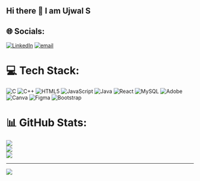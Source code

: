 ## Hi there 👋 I am Ujwal S 

<!--
**ujwal-devpX/ujwal-devPx** is a ✨ _special_ ✨ repository because its `README.md` (this file) appears on your GitHub profile.

Here are some ideas to get you started:

- 🔭 I’m currently working on Full Stack
- 🌱 I’m currently learning React.JS
- 📫 How to reach me: sujwals2005@gmail.com
- ⚡ Fun fact: ...
-->

## 🌐 Socials:
[![LinkedIn](https://img.shields.io/badge/LinkedIn-%230077B5.svg?logo=linkedin&logoColor=white)](https://linkedin.com/in/www.linkedin.com/in/ujwal-s-6718762b0) [![email](https://img.shields.io/badge/Email-D14836?logo=gmail&logoColor=white)](mailto:sujwals2005@gmail.com) 

# 💻 Tech Stack:
![C](https://img.shields.io/badge/c-%2300599C.svg?style=plastic&logo=c&logoColor=white) ![C++](https://img.shields.io/badge/c++-%2300599C.svg?style=plastic&logo=c%2B%2B&logoColor=white) ![HTML5](https://img.shields.io/badge/html5-%23E34F26.svg?style=plastic&logo=html5&logoColor=white) ![JavaScript](https://img.shields.io/badge/javascript-%23323330.svg?style=plastic&logo=javascript&logoColor=%23F7DF1E) ![Java](https://img.shields.io/badge/java-%23ED8B00.svg?style=plastic&logo=openjdk&logoColor=white) ![React](https://img.shields.io/badge/react-%2320232a.svg?style=plastic&logo=react&logoColor=%2361DAFB) ![MySQL](https://img.shields.io/badge/mysql-4479A1.svg?style=plastic&logo=mysql&logoColor=white) ![Adobe](https://img.shields.io/badge/adobe-%23FF0000.svg?style=plastic&logo=adobe&logoColor=white) ![Canva](https://img.shields.io/badge/Canva-%2300C4CC.svg?style=plastic&logo=Canva&logoColor=white) ![Figma](https://img.shields.io/badge/figma-%23F24E1E.svg?style=plastic&logo=figma&logoColor=white) ![Bootstrap](https://img.shields.io/badge/bootstrap-%238511FA.svg?style=plastic&logo=bootstrap&logoColor=white)
# 📊 GitHub Stats:
![](https://github-readme-stats.vercel.app/api?username=ujwal-devpX&theme=dark&hide_border=true&include_all_commits=false&count_private=true)<br/>
![](https://nirzak-streak-stats.vercel.app/?user=ujwal-devpX&theme=dark&hide_border=true)<br/>
![](https://github-readme-stats.vercel.app/api/top-langs/?username=ujwal-devpX&theme=dark&hide_border=true&include_all_commits=false&count_private=true&layout=compact)

---
[![](https://visitcount.itsvg.in/api?id=ujwal-devpX&icon=0&color=0)](https://visitcount.itsvg.in)

<!-- Proudly created with GPRM ( https://gprm.itsvg.in ) -->
